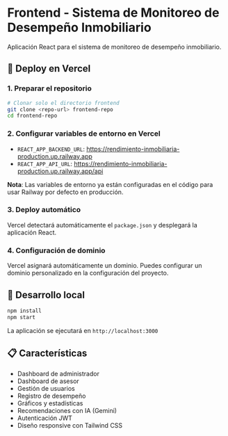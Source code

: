 # Frontend - Sistema de Monitoreo de Desempeño Inmobiliario

Aplicación React para el sistema de monitoreo de desempeño inmobiliario.

## 🚀 Deploy en Vercel

### 1. Preparar el repositorio
```bash
# Clonar solo el directorio frontend
git clone <repo-url> frontend-repo
cd frontend-repo
```

### 2. Configurar variables de entorno en Vercel
- `REACT_APP_BACKEND_URL`: https://rendimiento-inmobiliaria-production.up.railway.app
- `REACT_APP_API_URL`: https://rendimiento-inmobiliaria-production.up.railway.app/api

**Nota**: Las variables de entorno ya están configuradas en el código para usar Railway por defecto en producción.

### 3. Deploy automático
Vercel detectará automáticamente el `package.json` y desplegará la aplicación React.

### 4. Configuración de dominio
Vercel asignará automáticamente un dominio. Puedes configurar un dominio personalizado en la configuración del proyecto.

## 🔧 Desarrollo local

```bash
npm install
npm start
```

La aplicación se ejecutará en `http://localhost:3000`

## 📋 Características

- Dashboard de administrador
- Dashboard de asesor
- Gestión de usuarios
- Registro de desempeño
- Gráficos y estadísticas
- Recomendaciones con IA (Gemini)
- Autenticación JWT
- Diseño responsive con Tailwind CSS
